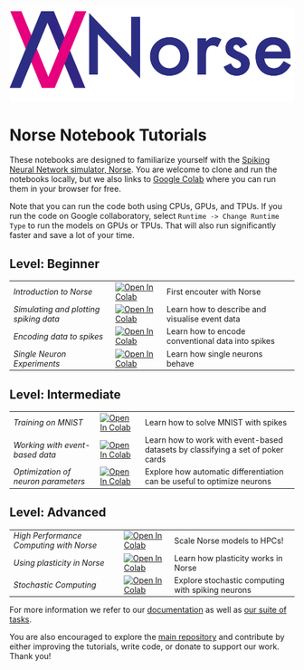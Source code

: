 <p align="center">
<img src="https://raw.githubusercontent.com/norse/norse/master/logo.png" alt="Norse logo"/>
</p>     

# Norse Notebook Tutorials

These notebooks are designed to familiarize yourself with the [Spiking Neural
Network simulator, Norse](https://github.com/norse/norse).
You are welcome to clone and run the notebooks
locally, but we also links to 
[Google Colab](https://research.google.com/colaboratory/faq.html) where you can run
them in your browser for free.

Note that you can run the code both using CPUs, GPUs, and TPUs. If you run the code on Google collaboratory, select `Runtime -> Change Runtime Type` to run the models on GPUs or TPUs. That will also run significantly faster and save a lot of your time.

## Level: Beginner

| | | |
| ------------------ | --- | --- |
| *Introduction to Norse* | [![Open In Colab](https://colab.research.google.com/assets/colab-badge.svg)](https://colab.research.google.com/github/norse/notebooks/blob/master/introduction-to-norse.ipynb) | First encouter with Norse |
| *Simulating and plotting spiking data* | [![Open In Colab](https://colab.research.google.com/assets/colab-badge.svg)](https://colab.research.google.com/github/norse/notebooks/blob/master/spiking_introduction.ipynb) | Learn how to describe and visualise event data |
| *Encoding data to spikes* | [![Open In Colab](https://colab.research.google.com/assets/colab-badge.svg)](https://colab.research.google.com/github/norse/notebooks/blob/master/encoding.ipynb) | Learn how to encode conventional data into spikes |
| *Single Neuron Experiments* | [![Open In Colab](https://colab.research.google.com/assets/colab-badge.svg)](https://colab.research.google.com/github/norse/notebooks/blob/master/single-neuron-experiments.ipynb) | Learn how single neurons behave |

## Level: Intermediate

| | | |
| ------------------ | --- | --- |
| *Training on MNIST* | [![Open In Colab](https://colab.research.google.com/assets/colab-badge.svg)](https://colab.research.google.com/github/norse/notebooks/blob/master/mnist_classifiers.ipynb) | Learn how to solve MNIST with spikes
| *Working with event-based data* | [![Open In Colab](https://colab.research.google.com/assets/colab-badge.svg)](https://colab.research.google.com/github/norse/notebooks/blob/master/poker-dvs_classifier.ipynb) | Learn how to work with event-based datasets by classifying a set of poker cards
| *Optimization of neuron parameters* | [![Open In Colab](https://colab.research.google.com/assets/colab-badge.svg)](https://colab.research.google.com/github/norse/notebooks/blob/master/parameter-learning.ipynb) | Explore how automatic differentiation can be useful to optimize neurons


## Level: Advanced

| | | |
| ------------------ | --- | --- |
| *High Performance Computing with Norse* | [![Open In Colab](https://colab.research.google.com/assets/colab-badge.svg)](https://colab.research.google.com/github/norse/notebooks/blob/master/high-performance-computing.ipynb) | Scale Norse models to HPCs! |
| *Using plasticity in Norse* | [![Open In Colab](https://colab.research.google.com/assets/colab-badge.svg)](https://colab.research.google.com/github/norse/notebooks/blob/master/stp_example.ipynb) | Learn how plasticity works in Norse |
| *Stochastic Computing* | [![Open In Colab](https://colab.research.google.com/assets/colab-badge.svg)](https://colab.research.google.com/github/norse/notebooks/blob/master/stochastic-computing.ipynb) | Explore stochastic computing with spiking neurons |

For more information we refer to our [documentation](https://norse.ai/docs) as well as [our suite of tasks](https://github.com/norse/norse/task/).

You are also encouraged to explore the [main repository](https://github.com/norse/norse/) and contribute by either improving the tutorials, write code, or donate to support our work. Thank you!







